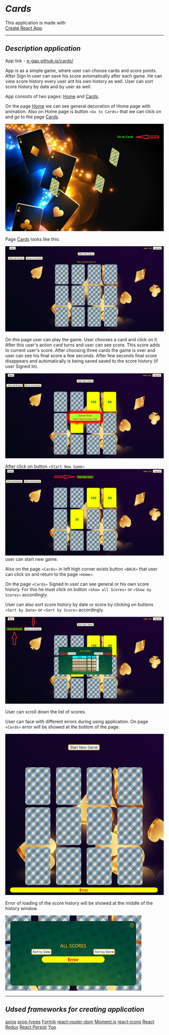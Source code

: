 # **_Cards_**

This application is made with  
[Create React App](https://github.com/facebook/create-react-app).

---

## **_Description application_**

App link - [e-gap.github.io/cards/](e-gap.github.io/cards/)

App is as a simple game, where user can choose cards and score points. After
Sign In user can save his score avtomatically after each game. He can view score
history every user ant his own history as well. User can sort score history by
date and by user as well.

App consists of two pages: [Home](https://e-gap.github.io/cards/) and
[Cards](https://e-gap.github.io/cards/cards).

On the page [Home](https://e-gap.github.io/cards/) we can see general decoration
of Home page with animation. Also on Home page is button `«Go to Cards»` that we
can click on and go to the page [Cards](https://e-gap.github.io/cards/cards).

![Home page of app](./assets/home-page.jpg)

Page [Cards](https://e-gap.github.io/cards/cards) looks like this:

![Card page of app](./assets/card-page.jpg)

On this page user can play the game. User chooses a card and click on it. After
this user's action card turns and user can see score. This score adds to current
user's score. After choosing three cards the game is over and user can see his
final score a few seconds. After few seconds final score disappears and
automatically is being saved saved to the score history (if user Signed In).

![Final user's score](./assets/final-score.jpg)

After click on button `«Start New Game»`
![Start New Game](./assets/start-new-game.jpg) user can start new game.

Also on the page `«Cards»` in left high corner exists button `«BACK»` that user
can click on and return to the page `«Home»`.

On the page `«Cards»` Signed In user can see general or his own score history.
For this he must click on button `«Show all Scores»` or `«Show my Scores»`
accordingly.

User can also sort score history by date or score by clicking on buttons
`«Sort by Date»` or `«Sort by Score»` accordingly.

![Show history](./assets/show-history.jpg)

User can scroll down the list of scores.

User can face with different errors during using application. On page `«Cards»`
error will be showed at the bottom of the page.

![Error on the Card page](./assets/error-card-page.jpg)

Error of loading of the score history will be showed at the middle of the
history window.

![Error of loading history](./assets/error-history.jpg)

---

## **_Udsed frameworks for creating application_**

[axios](https://axios-http.com/)
[prop-types](https://github.com/facebook/prop-types)
[Formik](https://formik.org/)
[react-router-dom](https://github.com/remix-run/react-router)
[Moment.js](https://momentjs.com/)
[react-icons](https://github.com/react-icons/react-icons)
[React Redux](https://github.com/reduxjs/react-redux)
[React Persist](https://github.com/rt2zz/redux-persist)
[Yup](https://github.com/jquense/yup)
